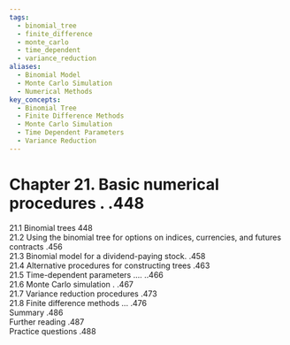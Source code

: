 ```yaml
---
tags:
  - binomial_tree
  - finite_difference
  - monte_carlo
  - time_dependent
  - variance_reduction
aliases:
  - Binomial Model
  - Monte Carlo Simulation
  - Numerical Methods
key_concepts:
  - Binomial Tree
  - Finite Difference Methods
  - Monte Carlo Simulation
  - Time Dependent Parameters
  - Variance Reduction
---
```


# Chapter 21. Basic numerical procedures . .448  

21.1 Binomial trees 448   
21.2 Using the binomial tree for options on indices, currencies, and futures   
contracts .456   
21.3 Binomial model for a dividend-paying stock. .458   
21.4 Alternative procedures for constructing trees .463   
21.5 Time-dependent parameters .... ..466   
21.6 Monte Carlo simulation . .467   
21.7 Variance reduction procedures .473   
21.8 Finite difference methods ... .476   
Summary .486   
Further reading .487   
Practice questions .488  
